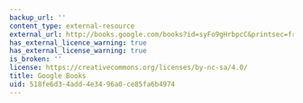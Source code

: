 ```yaml
---
backup_url: ''
content_type: external-resource
external_url: http://books.google.com/books?id=syFo9gHrbpcC&printsec=frontcover
has_external_licence_warning: true
has_external_license_warning: true
is_broken: ''
license: https://creativecommons.org/licenses/by-nc-sa/4.0/
title: Google Books
uid: 518fe6d3-4add-4e34-96a0-ce85fa6b4974
---
```

